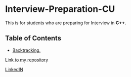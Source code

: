 # Interview-Preparation-CU

This is for students who are preparing for Interview in **C++**.

## **Table of Contents**
* [Backtracking.](https://github.com/yakshitbindal/Interview-Preparation-CU/Backtracking/)

[Link to my repository](https://github.com/yakshitbindal/Interview-Preparation-CU.git)

[LinkedIN](https://www.linked.com/in/yakshitbindal)